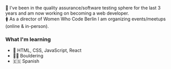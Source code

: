 
💫 I've been in the quality assurance/software testing sphere for the last 3 years and am now working on becoming a web developer.  
🚺 As a director of Women Who Code Berlin I am organizing events/meetups (online & in-person).

### What I'm learning
- 🧠 HTML, CSS, JavaScript, React
- 🧗‍♀️ Bouldering
- 🇪🇸 Spanish

